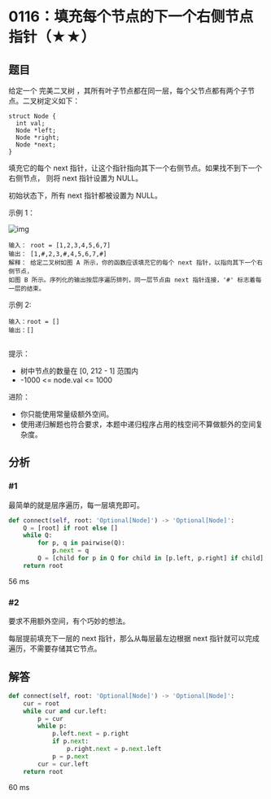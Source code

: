 # 0116：填充每个节点的下一个右侧节点指针（★★）


## 题目

给定一个 完美二叉树 ，其所有叶子节点都在同一层，每个父节点都有两个子节点。二叉树定义如下：

	struct Node {
	  int val;
	  Node *left;
	  Node *right;
	  Node *next;
	}

填充它的每个 next 指针，让这个指针指向其下一个右侧节点。如果找不到下一个右侧节点，
则将 next 指针设置为 NULL。

初始状态下，所有 next 指针都被设置为 NULL。


示例 1：

![img](https://assets.leetcode.com/uploads/2019/02/14/116_sample.png)

	输入：	root = [1,2,3,4,5,6,7]
	输出：	[1,#,2,3,#,4,5,6,7,#]
	解释：	给定二叉树如图 A 所示，你的函数应该填充它的每个 next 指针，以指向其下一个右侧节点，
	如图 B 所示。序列化的输出按层序遍历排列，同一层节点由 next 指针连接，'#' 标志着每一层的结束。


示例 2:

	输入：root = []
	输出：[]
	 

提示：
- 树中节点的数量在 [0, 212 - 1] 范围内
- -1000 <= node.val <= 1000

进阶：
- 你只能使用常量级额外空间。
- 使用递归解题也符合要求，本题中递归程序占用的栈空间不算做额外的空间复杂度。


## 分析

### #1

最简单的就是层序遍历，每一层填充即可。

```python
def connect(self, root: 'Optional[Node]') -> 'Optional[Node]':
    Q = [root] if root else []
    while Q:
        for p, q in pairwise(Q):
            p.next = q
        Q = [child for p in Q for child in [p.left, p.right] if child]
    return root
```
56 ms

### #2

要求不用额外空间，有个巧妙的想法。

每层提前填充下一层的 next 指针，那么从每层最左边根据 next 指针就可以完成遍历，不需要存储其它节点。
	
## 解答

```python
def connect(self, root: 'Optional[Node]') -> 'Optional[Node]':
    cur = root
    while cur and cur.left:
        p = cur
        while p:
            p.left.next = p.right
            if p.next:
                p.right.next = p.next.left
            p = p.next
        cur = cur.left
    return root
```
60 ms

